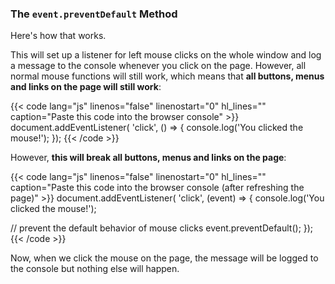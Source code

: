 ### The `event.preventDefault` Method

Here's how that works.

This will set up a listener for left mouse clicks on the whole window and log a message to the console whenever you click on the page. However, all normal mouse functions will still work, which means that **all buttons, menus and links on the page will still work**:

{{< code lang="js" linenos="false" linenostart="0" hl_lines="" caption="Paste this code into the browser console" >}}
document.addEventListener( 'click', () => {
  console.log('You clicked the mouse!');
});
{{< /code >}}

However, **this will break all buttons, menus and links on the page**:

{{< code lang="js" linenos="false" linenostart="0" hl_lines="" caption="Paste this code into the browser console (after refreshing the page)" >}}
document.addEventListener( 'click', (event) => {
  console.log('You clicked the mouse!');

  // prevent the default behavior of mouse clicks
  event.preventDefault();
});
{{< /code >}}

Now, when we click the mouse on the page, the message will be logged to the console but nothing else will happen.